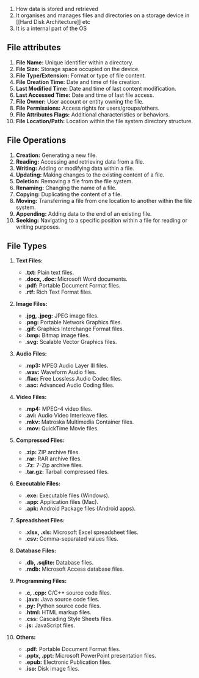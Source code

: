 1. How data is stored and retrieved
2. It organises and manages files and directories on a storage device in [[Hard Disk Architecture]] etc
4. It is a internal part of the OS
## File attributes
1. **File Name:** Unique identifier within a directory.
2. **File Size:** Storage space occupied on the device.
3. **File Type/Extension:** Format or type of file content.
4. **File Creation Time:** Date and time of file creation.
5. **Last Modified Time:** Date and time of last content modification.
6. **Last Accessed Time:** Date and time of last file access.
7. **File Owner:** User account or entity owning the file.
8. **File Permissions:** Access rights for users/groups/others.
9. **File Attributes Flags:** Additional characteristics or behaviors.
10. **File Location/Path:** Location within the file system directory structure.
## File Operations
1. **Creation:** Generating a new file.
2. **Reading:** Accessing and retrieving data from a file.
3. **Writing:** Adding or modifying data within a file.
4. **Updating:** Making changes to the existing content of a file.
5. **Deletion:** Removing a file from the file system.
6. **Renaming:** Changing the name of a file.
7. **Copying:** Duplicating the content of a file.
8. **Moving:** Transferring a file from one location to another within the file system.
9. **Appending:** Adding data to the end of an existing file.
10. **Seeking:** Navigating to a specific position within a file for reading or writing purposes.
## File Types
1. **Text Files:**
   - **.txt:** Plain text files.
   - **.docx, .doc:** Microsoft Word documents.
   - **.pdf:** Portable Document Format files.
   - **.rtf:** Rich Text Format files.

2. **Image Files:**
   - **.jpg, .jpeg:** JPEG image files.
   - **.png:** Portable Network Graphics files.
   - **.gif:** Graphics Interchange Format files.
   - **.bmp:** Bitmap image files.
   - **.svg:** Scalable Vector Graphics files.

3. **Audio Files:**
   - **.mp3:** MPEG Audio Layer III files.
   - **.wav:** Waveform Audio files.
   - **.flac:** Free Lossless Audio Codec files.
   - **.aac:** Advanced Audio Coding files.

4. **Video Files:**
   - **.mp4:** MPEG-4 video files.
   - **.avi:** Audio Video Interleave files.
   - **.mkv:** Matroska Multimedia Container files.
   - **.mov:** QuickTime Movie files.

5. **Compressed Files:**
   - **.zip:** ZIP archive files.
   - **.rar:** RAR archive files.
   - **.7z:** 7-Zip archive files.
   - **.tar.gz:** Tarball compressed files.

6. **Executable Files:**
   - **.exe:** Executable files (Windows).
   - **.app:** Application files (Mac).
   - **.apk:** Android Package files (Android apps).

7. **Spreadsheet Files:**
   - **.xlsx, .xls:** Microsoft Excel spreadsheet files.
   - **.csv:** Comma-separated values files.

8. **Database Files:**
   - **.db, .sqlite:** Database files.
   - **.mdb:** Microsoft Access database files.

9. **Programming Files:**
   - **.c, .cpp:** C/C++ source code files.
   - **.java:** Java source code files.
   - **.py:** Python source code files.
   - **.html:** HTML markup files.
   - **.css:** Cascading Style Sheets files.
   - **.js:** JavaScript files.

10. **Others:**
    - **.pdf:** Portable Document Format files.
    - **.pptx, .ppt:** Microsoft PowerPoint presentation files.
    - **.epub:** Electronic Publication files.
    - **.iso:** Disk image files.